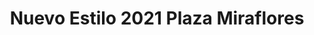 ---
title: "Nuevo Estilo 2021 Plaza Miraflores"
url: /tegucigalpa/nuevo-estilo-2021-plaza-miraflores/
shop: Allgemein
---